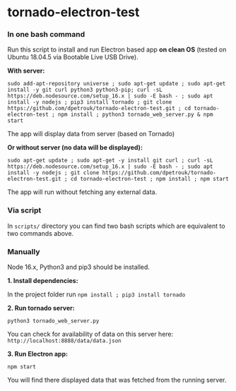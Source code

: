 # tornado-electron-test

### In one bash command

Run this script to install and run Electron based app **on clean OS** (tested on Ubuntu 18.04.5 via Bootable Live USB Drive).

**With server:**

`sudo add-apt-repository universe ; sudo apt-get update ; sudo apt-get install -y git curl python3 python3-pip; curl -sL https://deb.nodesource.com/setup_16.x | sudo -E bash - ; sudo apt install -y nodejs ; pip3 install tornado ; git clone https://github.com/dpetrouk/tornado-electron-test.git ; cd tornado-electron-test ; npm install ; python3 tornado_web_server.py & npm start`

The app will display data from server (based on Tornado)

**Or without server (no data will be displayed):**

`sudo apt-get update ; sudo apt-get -y install git curl ; curl -sL https://deb.nodesource.com/setup_16.x | sudo -E bash - ; sudo apt install -y nodejs ; git clone https://github.com/dpetrouk/tornado-electron-test.git ; cd tornado-electron-test ; npm install ; npm start`

The app will run without fetching any external data.

### Via script

In `scripts/` directory you can find two bash scripts which are equivalent to two commands above.

### Manually

Node 16.x, Python3 and pip3 should be installed.

**1. Install dependencies:**

In the project folder run `npm install ; pip3 install tornado`

**2. Run tornado server:**

`python3 tornado_web_server.py`

You can check for availability of data on this server here:
`http://localhost:8888/data/data.json`

**3. Run Electron app:**

`npm start`

You will find there displayed data that was fetched from the running server.